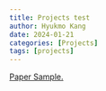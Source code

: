 ```yaml
---
title: Projects test
author: Hyukmo Kang
date: 2024-01-21
categories: [Projects]
tags: [projects] 
---
```


<a href="https://hyukmo.github.io/assets/pubs/2309.04680.pdf" target="_blank">Paper Sample.</a>
